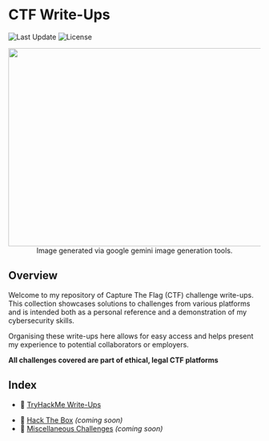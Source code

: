 # CTF Write-Ups
![Last Update](https://img.shields.io/github/last-commit/KieranPritchard/CTF-Write-Ups)
![License](https://img.shields.io/github/license/KieranPritchard/CTF-Write-Ups)

<div align=center>
  <img width="1584" height="396" alt="Untitled design" src="https://github.com/user-attachments/assets/e22d67d7-f084-4914-8042-ca01827f5b9d" />
  Image generated via google gemini image generation tools.
</div>

## Overview
Welcome to my repository of Capture The Flag (CTF) challenge write-ups. This collection showcases solutions to challenges from various platforms and is intended both as a personal reference and a demonstration of my cybersecurity skills.

Organising these write-ups here allows for easy access and helps present my experience to potential collaborators or employers.

**All challenges covered are part of ethical, legal CTF platforms**
## Index

- 🔐 [TryHackMe Write-Ups](https://github.com/KieranPritchard/CTF-Write-Ups/tree/main/TryHackMe)
<!-- Add more as your collection grows: -->
- 🎯 [Hack The Box](#) *(coming soon)*
- 🧩 [Miscellaneous Challenges](#) *(coming soon)*
